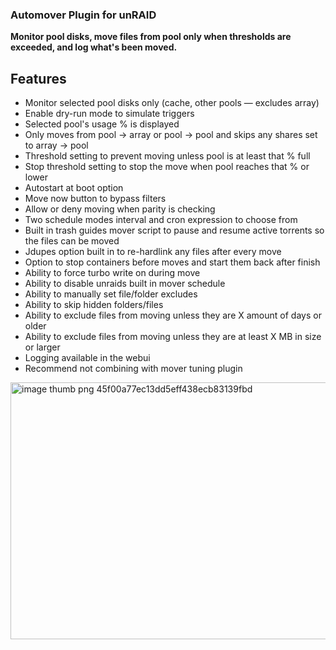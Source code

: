 ### Automover Plugin for unRAID ###

**Monitor pool disks, move files from pool only when thresholds are exceeded, and log what's been moved.**

## Features ##

- Monitor selected pool disks only (cache, other pools — excludes array)
- Enable dry-run mode to simulate triggers
- Selected pool's usage % is displayed
- Only moves from pool -> array or pool -> pool and skips any shares set to array -> pool
- Threshold setting to prevent moving unless pool is at least that % full
- Stop threshold setting to stop the move when pool reaches that % or lower
- Autostart at boot option
- Move now button to bypass filters
- Allow or deny moving when parity is checking
- Two schedule modes interval and cron expression to choose from
- Built in trash guides mover script to pause and resume active torrents so the files can be moved
- Jdupes option built in to re-hardlink any files after every move
- Option to stop containers before moves and start them back after finish
- Ability to force turbo write on during move
- Ability to disable unraids built in mover schedule
- Ability to manually set file/folder excludes
- Ability to skip hidden folders/files
- Ability to exclude files from moving unless they are X amount of days or older
- Ability to exclude files from moving unless they are at least X MB in size or larger
- Logging available in the webui
- Recommend not combining with mover tuning plugin

<img width="1000" height="411" alt="image thumb png 45f00a77ec13dd5eff438ecb83139fbd" src="https://github.com/user-attachments/assets/738d1fa1-b250-4945-a58e-39fea6f9209a" />









